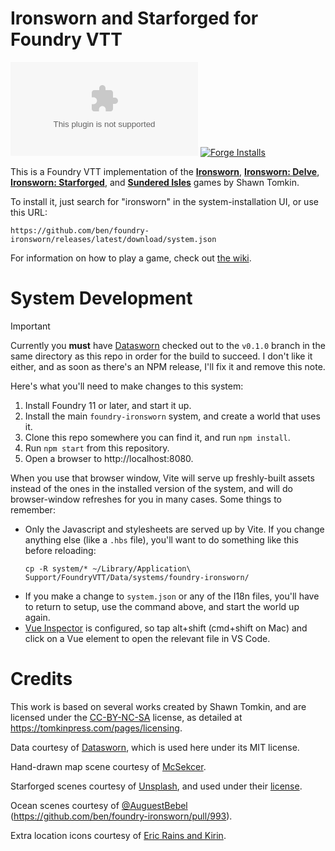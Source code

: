 # Ironsworn and Starforged for Foundry VTT

![Download count of latest release](https://img.shields.io/github/downloads/ben/foundry-ironsworn/latest/ironsworn.zip?style=for-the-badge)
[![Forge Installs](https://img.shields.io/badge/dynamic/json?label=Forge%20Installs&query=package.installs&suffix=%25&url=https%3A%2F%2Fforge-vtt.com%2Fapi%2Fbazaar%2Fpackage%2Ffoundry-ironsworn&style=for-the-badge)](https://forge-vtt.com/bazaar/package/foundry-ironsworn)

This is a Foundry VTT implementation of the [**Ironsworn**](https://tomkinpress.com/pages/ironsworn), [**Ironsworn: Delve**](https://tomkinpress.com/pages/ironsworn-delve), [**Ironsworn: Starforged**](https://tomkinpress.com/pages/ironsworn-starforged), and [**Sundered Isles**](https://tomkinpress.com/pages/sundered-isles) games by Shawn Tomkin.

To install it, just search for "ironsworn" in the system-installation UI, or use this URL:

```
https://github.com/ben/foundry-ironsworn/releases/latest/download/system.json
```

For information on how to play a game, check out [the wiki](https://github.com/ben/foundry-ironsworn/wiki/Getting-Started).

# System Development

> [!IMPORTANT]
> Currently you **must** have [Datasworn](https://github.com/rsek/datasworn/tree/v0.1.0) checked out to the `v0.1.0` branch in the same directory as this repo in order for the build to succeed.
> I don't like it either, and as soon as there's an NPM release, I'll fix it and remove this note.

Here's what you'll need to make changes to this system:

1. Install Foundry 11 or later, and start it up.
2. Install the main `foundry-ironsworn` system, and create a world that uses it.
3. Clone this repo somewhere you can find it, and run `npm install`.
4. Run `npm start` from this repository.
5. Open a browser to http://localhost:8080.

When you use that browser window, Vite will serve up freshly-built assets instead of the ones in the installed version of the system, and will do browser-window refreshes for you in many cases.
Some things to remember:

- Only the Javascript and stylesheets are served up by Vite. If you change anything else (like a `.hbs` file), you'll want to do something like this before reloading:
  ```
  cp -R system/* ~/Library/Application\ Support/FoundryVTT/Data/systems/foundry-ironsworn/
  ```
- If you make a change to `system.json` or any of the I18n files, you'll have to return to setup, use the command above, and start the world up again.
- [Vue Inspector](https://github.com/webfansplz/vite-plugin-vue-inspector) is configured, so tap alt+shift (cmd+shift on Mac) and click on a Vue element to open the relevant file in VS Code.

# Credits


This work is based on several works created by Shawn Tomkin, and are licensed under the [CC-BY-NC-SA](http://creativecommons.org/licenses/by-nc-sa/4.0/) license, as detailed at https://tomkinpress.com/pages/licensing.

Data courtesy of [Datasworn](https://github.com/rsek/datasworn), which is used here under its MIT license.

Hand-drawn map scene courtesy of [McSekcer](https://www.reddit.com/user/McSekcer/).

Starforged scenes courtesy of [Unsplash](https://unsplash.com), and used under their [license](https://unsplash.com/license).

Ocean scenes courtesy of [@AuguestBebel](https://github.com/AugustBebel) (https://github.com/ben/foundry-ironsworn/pull/993).

Extra location icons courtesy of [Eric Rains and Kirin](https://github.com/ben/foundry-ironsworn/pull/485).
